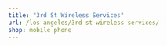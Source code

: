 ```yaml
---
title: "3rd St Wireless Services"
url: /los-angeles/3rd-st-wireless-services/
shop: mobile phone
---
```

